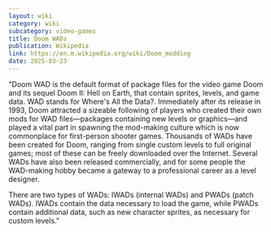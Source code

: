 ```yaml
---
layout: wiki
category: wiki
subcategory: video-games
title: Doom WADs
publication: Wikipedia
link: https://en.m.wikipedia.org/wiki/Doom_modding
date: 2025-03-23
---
```


"Doom WAD is the default format of package files for the video game Doom and its sequel Doom II: Hell on Earth, that contain sprites, levels, and game data. WAD stands for Where's All the Data?. Immediately after its release in 1993, Doom attracted a sizeable following of players who created their own mods for WAD files—packages containing new levels or graphics—and played a vital part in spawning the mod-making culture which is now commonplace for first-person shooter games. Thousands of WADs have been created for Doom, ranging from single custom levels to full original games; most of these can be freely downloaded over the Internet. Several WADs have also been released commercially, and for some people the WAD-making hobby became a gateway to a professional career as a level designer.

There are two types of WADs: IWADs (internal WADs) and PWADs (patch WADs). IWADs contain the data necessary to load the game, while PWADs contain additional data, such as new character sprites, as necessary for custom levels."
